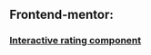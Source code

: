 ## Frontend-mentor:
### [Interactive rating component](https://github.com/AgitAgit/2024-10/interactive-rating-component-main)
